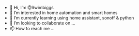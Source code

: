 - 👋 Hi, I’m @Swimbiggs
- 👀 I’m interested in home automation and smart homes
- 🌱 I’m currently learning using home assistant, sonoff & python
- 💞️ I’m looking to collaborate on ...
- 📫 How to reach me ...

<!---
Swimbiggs/Swimbiggs is a ✨ special ✨ repository because its `README.md` (this file) appears on your GitHub profile.
You can click the Preview link to take a look at your changes.
--->
